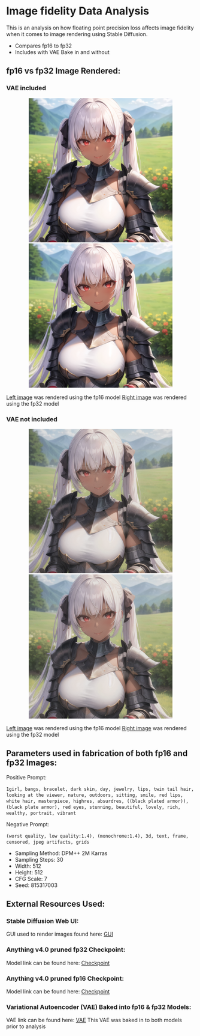 # Image fidelity Data Analysis

This is an analysis on how floating point precision loss affects image fidelity when it comes to image rendering using Stable Diffusion.
* Compares fp16 to fp32
* Includes with VAE Bake in and without

## fp16 vs fp32 Image Rendered:

### VAE included

<p align="center">
  <img src="input/anything-v4.0-pruned-fp16-vae.png" alt="White-Haired Warrior Princess" width="384" height="384">
  <img src="input/anything-v4.0-pruned-fp32-vae.png" alt="White-Haired Warrior Princess" width="384" height="384">
</p>

[Left image](https://github.com/azher-alnabi/stable-diffusion-float-point-analysis/blob/main/input/anything-v4.0-pruned-fp16-vae.png) was rendered using the fp16 model
[Right image](https://github.com/azher-alnabi/stable-diffusion-float-point-analysis/blob/main/input/anything-v4.0-pruned-fp32-vae.png) was rendered using the fp32 model

### VAE not included

<p align="center">
  <img src="input/anything-v4.0-pruned-fp16.png" alt="White-Haired Warrior Princess" width="384" height="384">
  <img src="input/anything-v4.0-pruned-fp32.png" alt="White-Haired Warrior Princess" width="384" height="384">
</p>

[Left image](https://github.com/azher-alnabi/stable-diffusion-float-point-analysis/blob/main/input/anything-v4.0-pruned-fp16.png) was rendered using the fp16 model
[Right image](https://github.com/azher-alnabi/stable-diffusion-float-point-analysis/blob/main/input/anything-v4.0-pruned-fp32.png) was rendered using the fp32 model

## Parameters used in fabrication of both fp16 and fp32 Images:

Positive Prompt:
```
1girl, bangs, bracelet, dark skin, day, jewelry, lips, twin tail hair, looking at the viewer, nature, outdoors, sitting, smile, red lips, white hair, masterpiece, highres, absurdres, ((black plated armor)), (black plate armor), red eyes, stunning, beautiful, lovely, rich, wealthy, portrait, vibrant
```

Negative Prompt:
```
(worst quality, low quality:1.4), (monochrome:1.4), 3d, text, frame, censored, jpeg artifacts, grids
```

* Sampling Method: DPM++ 2M Karras
* Sampling Steps: 30
* Width: 512
* Height: 512
* CFG Scale: 7
* Seed: 815317003

## External Resources Used:

### Stable Diffusion Web UI:

GUI used to render images found here: [GUI](https://github.com/AUTOMATIC1111/stable-diffusion-webui)

### Anything v4.0 pruned fp32 Checkpoint:

Model link can be found here: [Checkpoint](https://huggingface.co/andite/anything-v4.0/blob/main/anything-v4.0-pruned-fp32.ckpt)

### Anything v4.0 pruned fp16 Checkpoint:

Model link can be found here: [Checkpoint](https://huggingface.co/andite/anything-v4.0/blob/main/anything-v4.0-pruned-fp16.ckpt)

### Variational Autoencoder (VAE) Baked into fp16 & fp32 Models:

VAE link can be found here: [VAE](https://huggingface.co/andite/anything-v4.0/blob/main/anything-v4.0.vae.pt)
This VAE was baked in to both models prior to analysis